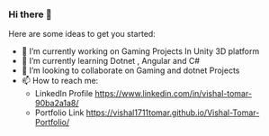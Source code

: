 ### Hi there 👋
Here are some ideas to get you started:

- 🔭 I’m currently working on Gaming Projects In Unity 3D platform
- 🌱 I’m currently learning Dotnet , Angular and C# 
- 👯 I’m looking to collaborate on Gaming and dotnet Projects
- 📫 How to reach me: 
  - LinkedIn Profile
    https://www.linkedin.com/in/vishal-tomar-90ba2a1a8/
  - Portfolio Link
    https://vishal1711tomar.github.io/Vishal-Tomar-Portfolio/
  

